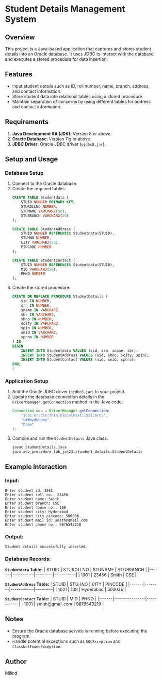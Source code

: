# Student Details Management System

## Overview
This project is a Java-based application that captures and stores student details into an Oracle database. It uses JDBC to interact with the database and executes a stored procedure for data insertion.

## Features
- Input student details such as ID, roll number, name, branch, address, and contact information.
- Store student data into relational tables using a stored procedure.
- Maintain separation of concerns by using different tables for address and contact information.

## Requirements
1. **Java Development Kit (JDK)**: Version 8 or above.
2. **Oracle Database**: Version 11g or above.
3. **JDBC Driver**: Oracle JDBC driver (`ojdbc8.jar`).

## Setup and Usage
### Database Setup
1. Connect to the Oracle database.
2. Create the required tables:
    ```sql
    CREATE TABLE Studentdata (
        STUID NUMBER PRIMARY KEY,
        STUROLLNO NUMBER,
        STUNAME VARCHAR2(50),
        STUBRANCH VARCHAR2(50)
    );

    CREATE TABLE StudentAddress (
        STUID NUMBER REFERENCES Studentdata(STUID),
        STUHNO NUMBER,
        CITY VARCHAR2(50),
        PINCODE NUMBER
    );

    CREATE TABLE StudentContact (
        STUID NUMBER REFERENCES Studentdata(STUID),
        MID VARCHAR2(50),
        PHNO NUMBER
    );
    ```
3. Create the stored procedure:
    ```sql
    CREATE OR REPLACE PROCEDURE StudentDetails (
        sid IN NUMBER,
        srn IN NUMBER,
        sname IN VARCHAR2,
        sbr IN VARCHAR2,
        shno IN NUMBER,
        scity IN VARCHAR2,
        spin IN NUMBER,
        smid IN VARCHAR2,
        sphno IN NUMBER
    ) IS
    BEGIN
        INSERT INTO Studentdata VALUES (sid, srn, sname, sbr);
        INSERT INTO StudentAddress VALUES (sid, shno, scity, spin);
        INSERT INTO StudentContact VALUES (sid, smid, sphno);
    END;
    /
    ```

### Application Setup
1. Add the Oracle JDBC driver (`ojdbc8.jar`) to your project.
2. Update the database connection details in the `DriverManager.getConnection` method in the Java code.
    ```java
    Connection con = DriverManager.getConnection(
        "jdbc:oracle:thin:@localhost:1521:orcl",
        "c##mydbhome",
        "home"
    );
    ```
3. Compile and run the `StudentDetails` Java class.
    ```bash
    javac StudentDetails.java
    java adv_procedure_lab_jan23.stundent_details.StudentDetails
    ```

## Example Interaction
### Input:
```
Enter student id: 1001
Enter student roll no.: 23456
Enter student name: Smith
Enter student branch: CSE
Enter student house no.: 108
Enter student city: Hyderabad
Enter student city pincode: 500036
Enter student mail id: smith@gmail.com
Enter student phone no.: 9876543210
```

### Output:
```
Student details successfully inserted.
```

### Database Records:
**`Studentdata` Table:**
| STUID | STUROLLNO | STUNAME | STUBRANCH |
|-------|-----------|---------|-----------|
| 1001  | 23456     | Smith   | CSE       |

**`StudentAddress` Table:**
| STUID | STUHNO | CITY       | PINCODE |
|-------|--------|------------|---------|
| 1001  | 108    | Hyderabad  | 500036  |

**`StudentContact` Table:**
| STUID | MID            | PHNO       |
|-------|----------------|------------|
| 1001  | smith@gmail.com | 9876543210 |

## Notes
- Ensure the Oracle database service is running before executing the program.
- Handle potential exceptions such as `SQLException` and `ClassNotFoundException`.

## Author
Milind
